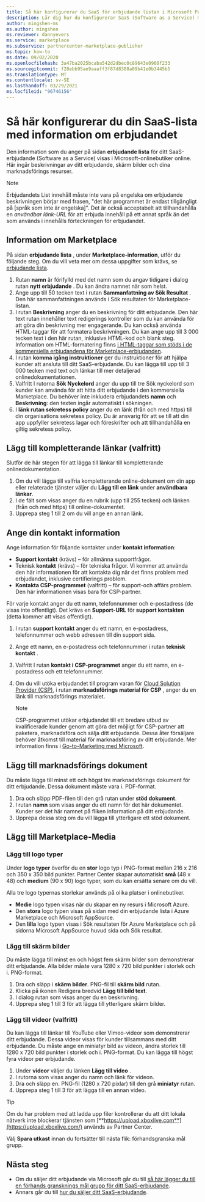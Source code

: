 ```yaml
---
title: Så här konfigurerar du SaaS för erbjudande listan i Microsoft Partner Center
description: Lär dig hur du konfigurerar SaaS (Software as a Service) med list information på Microsofts kommersiella marknads platser.
author: mingshen-ms
ms.author: mingshen
ms.reviewer: dannyevers
ms.service: marketplace
ms.subservice: partnercenter-marketplace-publisher
ms.topic: how-to
ms.date: 09/02/2020
ms.openlocfilehash: 3a47ba2025bcaba542d2dbec0c89643e0900f233
ms.sourcegitcommit: f28ebb95ae9aaaff3f87d8388a09b41e0b3445b5
ms.translationtype: MT
ms.contentlocale: sv-SE
ms.lasthandoff: 03/29/2021
ms.locfileid: "96746156"
---
```

# <a name="how-to-configure-your-saas-offer-listing-details"></a>Så här konfigurerar du din SaaS-lista med information om erbjudandet

Den information som du anger på sidan **erbjudande lista** för ditt SaaS-erbjudande (Software as a Service) visas i Microsoft-onlinebutiker online. Här ingår beskrivningar av ditt erbjudande, skärm bilder och dina marknadsförings resurser.

> [!NOTE]
> Erbjudandets List innehåll måste inte vara på engelska om erbjudande beskrivningen börjar med frasen, "det här programmet är endast tillgängligt på [språk som inte är engelska]". Det är också acceptabelt att tillhandahålla en *användbar länk-URL* för att erbjuda innehåll på ett annat språk än det som används i innehålls förteckningen för erbjudandet.

## <a name="marketplace-details"></a>Information om Marketplace

På sidan **erbjudande lista** , under **Marketplace-information**, utför du följande steg. Om du vill veta mer om dessa uppgifter som krävs, se [erbjudande lista](plan-azure-application-offer.md#offer-listing-details).

1. Rutan **namn** är förifylld med det namn som du angav tidigare i dialog rutan  **nytt erbjudande** . Du kan ändra namnet när som helst.
1. Ange upp till 50 tecken text i rutan **Sammanfattning av Sök Resultat** . Den här sammanfattningen används i Sök resultaten för Marketplace-listan.
1. I rutan **Beskrivning** anger du en beskrivning för ditt erbjudande. Den här text rutan innehåller text redigerings kontroller som du kan använda för att göra din beskrivning mer engagerande. Du kan också använda HTML-taggar för att formatera beskrivningen. Du kan ange upp till 3 000 tecken text i den här rutan, inklusive HTML-kod och blank steg. Information om HTML-formatering finns [i HTML-taggar som stöds i de kommersiella erbjudandena för Marketplace-erbjudanden](supported-html-tags.md).
1. I rutan **komma igång instruktioner** ger du instruktioner för att hjälpa kunder att ansluta till ditt SaaS-erbjudande. Du kan lägga till upp till 3 000 tecken med text och länkar till mer detaljerad onlinedokumentationen.
1. Valfritt I rutorna **Sök Nyckelord** anger du upp till tre Sök nyckelord som kunder kan använda för att hitta ditt erbjudande i den kommersiella Marketplace. Du behöver inte inkludera erbjudandets **namn** och **Beskrivning**: den texten ingår automatiskt i sökningen.
1. I **länk rutan sekretess policy** anger du en länk (från och med https) till din organisations sekretess policy. Du är ansvarig för att se till att din app uppfyller sekretess lagar och föreskrifter och att tillhandahålla en giltig sekretess policy.

## <a name="add-supplemental-links-optional"></a>Lägg till kompletterande länkar (valfritt)

Slutför de här stegen för att lägga till länkar till kompletterande onlinedokumentation.

1. Om du vill lägga till valfria kompletterande online-dokument om din app eller relaterade tjänster väljer du **Lägg till en länk** under **användbara länkar**.
1. I de fält som visas anger du en rubrik (upp till 255 tecken) och länken (från och med https) till online-dokumentet.
1. Upprepa steg 1 till 2 om du vill ange en annan länk.

## <a name="enter-your-contact-information"></a>Ange din kontakt information

Ange information för följande kontakter under **kontakt information**:

- **Support kontakt**  (krävs) – för allmänna supportfrågor.
- Teknisk **kontakt** (krävs) – för tekniska frågor. Vi kommer att använda den här informationen för att kontakta dig när det finns problem med erbjudandet, inklusive certifierings problem.
- **Kontakta CSP-programmet** (valfritt) – för support-och affärs problem. Den här informationen visas bara för CSP-partner.

För varje kontakt anger du ett namn, telefonnummer och e-postadress (de visas inte offentligt). Det krävs en **Support-URL** för **support kontakten** (detta kommer att visas offentligt).

1. I rutan **support kontakt** anger du ett namn, en e-postadress, telefonnummer och webb adressen till din support sida.
1. Ange ett namn, en e-postadress och telefonnummer i rutan **teknisk kontakt** .
1. Valfritt I rutan **kontakt i CSP-programmet** anger du ett namn, en e-postadress och ett telefonnummer.
1. Om du vill utöka erbjudandet till program varan för [Cloud Solution Provider (CSP)](cloud-solution-providers.md), i rutan **marknadsförings material för CSP** , anger du en länk till marknadsförings materialet.

   > [!NOTE]
   > CSP-programmet utökar erbjudandet till ett bredare utbud av kvalificerade kunder genom att göra det möjligt för CSP-partner att paketera, marknadsföra och sälja ditt erbjudande. Dessa åter försäljare behöver åtkomst till material för marknadsföring av ditt erbjudande. Mer information finns i [Go-to-Marketing med Microsoft](https://partner.microsoft.com/reach-customers/gtm).

## <a name="add-marketing-documents"></a>Lägg till marknadsförings dokument

Du måste lägga till minst ett och högst tre marknadsförings dokument för ditt erbjudande. Dessa dokument måste vara i. PDF-format.

1. Dra och släpp PDF-filen till den grå rutan under **stöd dokument**.
1. I rutan **namn** som visas anger du ett namn för det här dokumentet. Kunder ser det här namnet på fliken information på ditt erbjudande.
1. Upprepa dessa steg om du vill lägga till ytterligare ett stöd dokument.

## <a name="add-your-marketplace-media"></a>Lägg till Marketplace-Media

### <a name="add-logos"></a>Lägg till logo typer

Under **logo typer** överför du en **stor** logo typ i PNG-format mellan 216 x 216 och 350 x 350 bild punkter. Partner Center skapar automatiskt **små** (48 x 48) och **medium** (90 x 90) logo typer, som du kan ersätta senare om du vill.

Alla tre logo typernas storlekar används på olika platser i onlinebutiker.

- **Medie** logo typen visas när du skapar en ny resurs i Microsoft Azure.
- Den **stora** logo typen visas på sidan med din erbjudande lista i Azure Marketplace och Microsoft AppSource.
- Den **lilla** logo typen visas i Sök resultaten för Azure Marketplace och på sidorna Microsoft AppSource huvud sida och Sök resultat.

### <a name="add-screenshots"></a>Lägg till skärm bilder

Du måste lägga till minst en och högst fem skärm bilder som demonstrerar ditt erbjudande. Alla bilder måste vara 1280 x 720 bild punkter i storlek och i. PNG-format.

1. Dra och släpp i **skärm bilder**. PNG-fil till **skärm bild** rutan.
2. Klicka på ikonen Redigera bredvid **Lägg till bild text**.
3. I dialog rutan som visas anger du en beskrivning.
4. Upprepa steg 1 till 3 för att lägga till ytterligare skärm bilder.

### <a name="add-videos-optional"></a>Lägg till videor (valfritt)

Du kan lägga till länkar till YouTube eller Vimeo-videor som demonstrerar ditt erbjudande. Dessa videor visas för kunder tillsammans med ditt erbjudande. Du måste ange en miniatyr bild av videon, ändra storlek till 1280 x 720 bild punkter i storlek och i. PNG-format. Du kan lägga till högst fyra videor per erbjudande.

1. Under **videor** väljer du länken **Lägg till video** .
2. I rutorna som visas anger du namn och länk för videon.
3. Dra och släpp en. PNG-fil (1280 x 720 pixlar) till den grå **miniatyr** rutan.
4. Upprepa steg 1 till 3 för att lägga till en annan video.

> [!TIP]
> Om du har problem med att ladda upp filer kontrollerar du att ditt lokala nätverk inte blockerar tjänsten som [**https://upload.xboxlive.com**](https://upload.xboxlive.com/) används av Partner Center.

Välj **Spara utkast** innan du fortsätter till nästa flik: förhandsgranska mål grupp.

## <a name="next-steps"></a>Nästa steg

- Om du säljer ditt erbjudande via Microsoft går du till [så här lägger du till en förhands gransknings mål grupp för ditt SaaS-erbjudande](create-new-saas-offer-preview.md). 
- Annars går du till [hur du säljer ditt SaaS-erbjudande](create-new-saas-offer-marketing.md).

